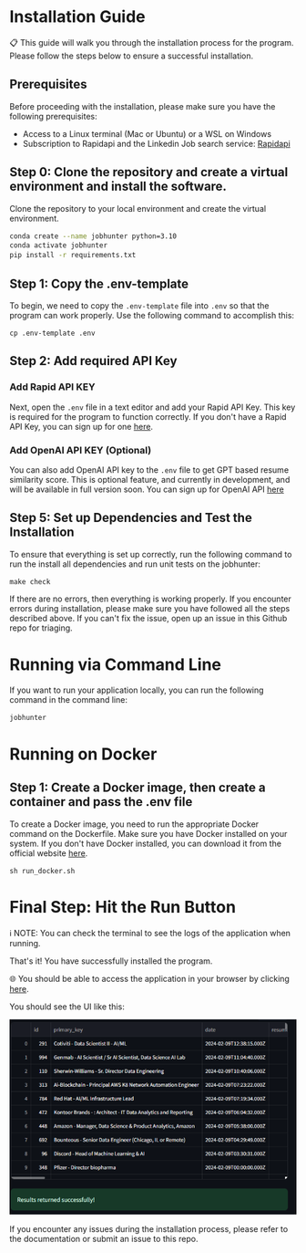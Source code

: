 # Installation Guide

📋 This guide will walk you through the installation process for the program. Please follow the steps below to ensure a successful installation.

## Prerequisites

Before proceeding with the installation, please make sure you have the following prerequisites:

- Access to a Linux terminal (Mac or Ubuntu) or a WSL on Windows
- Subscription to Rapidapi and the Linkedin Job search service: [Rapidapi](https://rapidapi.com/jaypat87/api/linkedin-jobs-search)

## Step 0: Clone the repository and create a virtual environment and install the software.

Clone the repository to your local environment and create the virtual environment.

```bash
conda create --name jobhunter python=3.10
conda activate jobhunter
pip install -r requirements.txt
```

## Step 1: Copy the .env-template

To begin, we need to copy the `.env-template` file into `.env` so that the program can work properly. Use the following command to accomplish this:

```shell
cp .env-template .env
```

## Step 2: Add required API Key
### Add Rapid API KEY
Next, open the `.env` file in a text editor and add your Rapid API Key. This key is required for the program to function correctly. If you don't have a Rapid API Key, you can sign up for one [here](https://www.rapidapi.com/).

### Add OpenAI API KEY (Optional)
You can also add OpenAI API key to the `.env` file to get GPT based resume similarity score. This is optional feature, and currently in development, and will be available in full version soon. You can sign up for OpenAI API [here](https://platform.openai.com/apps)


## Step 5: Set up Dependencies and Test the Installation

To ensure that everything is set up correctly, run the following command to run the install all dependencies and run unit tests on the jobhunter:

```shell
make check
```

If there are no errors, then everything is working properly. If you encounter errors during installation, please make sure you have followed all the steps described above. If you can't fix the issue, open up an issue in this Github repo for triaging.

# Running via Command Line

If you want to run your application locally, you can run the following command in the command line:

```bash
jobhunter
```

# Running on Docker

## Step 1: Create a Docker image, then create a container and pass the .env file

To create a Docker image, you need to run the appropriate Docker command on the Dockerfile. Make sure you have Docker installed on your system. If you don't have Docker installed, you can download it from the official website [here](https://www.docker.com/products/docker-desktop).

```shell
sh run_docker.sh
```

# Final Step: Hit the Run Button

ℹ️ NOTE: You can check the terminal to see the logs of the application when running.

That's it! You have successfully installed the program. 

🌐 You should be able to access the application in your browser by clicking [here](http://localhost:8501/).

You should see the UI like this:

![Alt](images/image_ui_job_search_results.png)

If you encounter any issues during the installation process, please refer to the documentation or submit an issue to this repo.